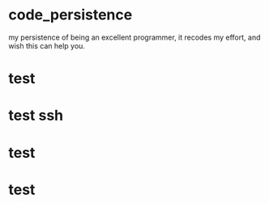 # code_persistence
my persistence of being an excellent programmer, it recodes my effort, and wish this can help you. 
# test
# test ssh
# test
# test